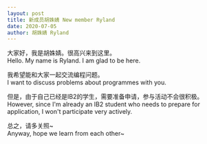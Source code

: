 ```yaml
---
layout: post
title: 新成员胡姝婧 New member Ryland
date: 2020-07-05
author: 胡姝婧 Ryland
---
```


大家好，我是胡姝婧。很高兴来到这里。<br/>
Hello. My name is Ryland. I am glad to be here.

我希望能和大家一起交流编程问题。<br/>
I want to discuss problems about programmes with you.

但是，由于自己已经是IB2的学生，需要准备申请，参与活动不会很积极。<br/>
However, since I'm already an IB2 student who needs to prepare for application, I won't participate very actively.

总之，请多关照~<br/>
Anyway, hope we learn from each other~